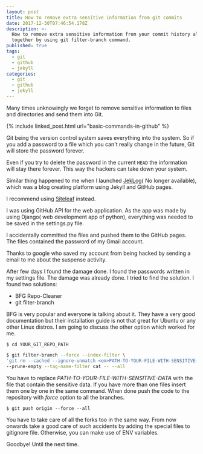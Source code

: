 ```yaml
---
layout: post
title: How to remove extra sensitive information from git commits
date: 2017-12-30T07:46:54.178Z
description: >-
  How to remove extra sensitive information from your commit history all
  together by using git filter-branch command.
published: true
tags:
  - git
  - github
  - jekyll
categories:
  - git
  - github
  - jekyll
---
```

Many times unknowingly we forget to remove sensitive information to files and directories and send them into Git.

{% include linked_post.html url="basic-commands-in-github" %}

Git being the version control system saves everything into the system. So if you add a password to a file which you can't really change in the future, Git will store the password forever.

Even if you try to delete the password in the current `HEAD` the information will stay there forever. This way the hackers can take down your system.

Similar thing happened to me when I launched [JekLog](http://jeklog.com)( No longer available), which was a blog creating platform using Jekyll and GitHub pages.

I recommend using [Siteleaf](https://siteleaf.com) instead.

I was using GitHub API for the web application. As the app was made by using Django( web development app of python), everything was needed to be saved in the settings.py file.

I accidentally committed the files and pushed them to the GitHub pages. The files contained the password of my Gmail account.

Thanks to google who saved my account from being hacked by sending a email to me about the suspense activity.

After few days I found the damage done. I found the passwords written in my settings file. The damage was already done. I tried to find the solution. I found two solutions:


*   BFG Repo-Cleaner
*   git filter-branch

BFG is very popular and everyone is talking about it. They have a very good documentation but their installation guide is not that great for Ubuntu or any other Linux distros. I am going to discuss the other option which worked for me.

`$ cd YOUR_GIT_REPO_PATH`

```bash
$ git filter-branch --force --index-filter \
'git rm --cached --ignore-unmatch <em>PATH-TO-YOUR-FILE-WITH-SENSITIVE-DATA</em>' \
--prune-empty --tag-name-filter cat -- --all
```

You have to replace _PATH-TO-YOUR-FILE-WITH-SENSITIVE-DATA_ with the file that contain the sensitive data. If you have more than one files insert them one by one in the same command. When done push the code to the repository with _force_ option to all the branches.


`$ git push origin --force --all`

You have to take care of all the forks too in the same way. From now onwards take a good care of such accidents by adding the special files to gitignore file. Otherwise, you can make use of ENV variables.

Goodbye! Until the next time.
